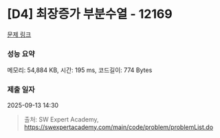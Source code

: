 # [D4] 최장증가 부분수열 - 12169 

[문제 링크](https://swexpertacademy.com/main/code/problem/problemDetail.do?contestProbId=AXpNGlEangMDFAV2) 

### 성능 요약

메모리: 54,884 KB, 시간: 195 ms, 코드길이: 774 Bytes

### 제출 일자

2025-09-13 14:30



> 출처: SW Expert Academy, https://swexpertacademy.com/main/code/problem/problemList.do